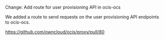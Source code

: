 Change: Add route for user provisioning API in ocis-ocs

We added a route to send requests on the user provisioning API endpoints to ocis-ocs.

https://github.com/owncloud/ocis/proxy/pull/80

